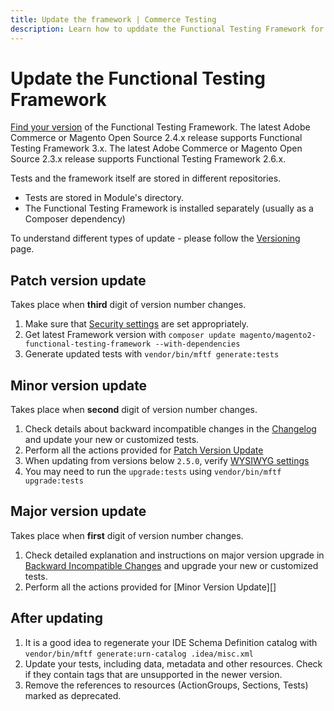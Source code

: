 ```yaml
---
title: Update the framework | Commerce Testing
description: Learn how to upddate the Functional Testing Framework for Adobe Commerce and Magento Open Source.
---
```


# Update the Functional Testing Framework

<InlineAlert variant="info" slots="text"/>

[Find your version] of the Functional Testing Framework. The latest Adobe Commerce or Magento Open Source 2.4.x release supports Functional Testing Framework 3.x. The latest Adobe Commerce or Magento Open Source 2.3.x release supports Functional Testing Framework 2.6.x.

Tests and the framework itself are stored in different repositories.

*  Tests are stored in Module's directory.
*  The Functional Testing Framework is installed separately (usually as a Composer dependency)

To understand different types of update - please follow the [Versioning][] page.

## Patch version update

Takes place when **third** digit of version number changes.

1. Make sure that [Security settings][] are set appropriately.
1. Get latest Framework version with `composer update magento/magento2-functional-testing-framework --with-dependencies`
1. Generate updated tests with `vendor/bin/mftf generate:tests`

## Minor version update

Takes place when **second** digit of version number changes.

1. Check details about backward incompatible changes in the [Changelog][] and update your new or customized tests.
1. Perform all the actions provided for [Patch Version Update][]
1. When updating from versions below `2.5.0`, verify [WYSIWYG settings][]
1. You may need to run the `upgrade:tests` using `vendor/bin/mftf upgrade:tests`

## Major version update

Takes place when **first** digit of version number changes.

1. Check detailed explanation and instructions on major version upgrade in [Backward Incompatible Changes][] and upgrade your new or customized tests.
1. Perform all the actions provided for [Minor Version Update][]

## After updating

1. It is a good idea to regenerate your IDE Schema Definition catalog with `vendor/bin/mftf generate:urn-catalog .idea/misc.xml`
1. Update your tests, including data, metadata and other resources. Check if they contain tags that are unsupported in the newer version.
1. Remove the references to resources (ActionGroups, Sections, Tests) marked as deprecated.

<!-- Link Definitions -->
[Changelog]: https://github.com/magento/magento2-functional-testing-framework/blob/master/CHANGELOG.md
[Backward Incompatible Changes]: backward-incompatible-changes.md
[WYSIWYG settings]: getting-started.md#wysiwyg-settings
[Security settings]: getting-started.md#security-settings
[Find your version]: index.md#find-your-framework-version
[Versioning]: versioning.md#versioning-policy
[Patch Version Update]: #patch-version-update
